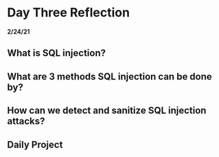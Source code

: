 # Day Three Reflection

**2/24/21**

## What is SQL injection?

## What are 3 methods SQL injection can be done by?

## How can we detect and sanitize SQL injection attacks?

## Daily Project

